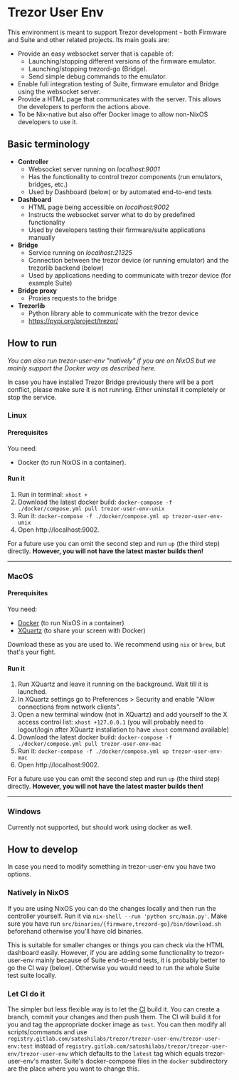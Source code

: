 # Trezor User Env

This environment is meant to support Trezor development - both Firmware and Suite and other related projects. Its main goals are:

- Provide an easy websocket server that is capable of:
  - Launching/stopping different versions of the firmware emulator.
  - Launching/stopping trezord-go (Bridge).
  - Send simple debug commands to the emulator.
- Enable full integration testing of Suite, firmware emulator and Bridge using the websocket server.
- Provide a HTML page that communicates with the server. This allows the developers to perform the actions above.
- To be Nix-native but also offer Docker image to allow non-NixOS developers to use it.

## Basic terminology

- **Controller**
  - Websocket server running on *localhost:9001*
  - Has the functionality to control trezor components (run emulators, bridges, etc.)
  - Used by Dashboard (below) or by automated end-to-end tests
- **Dashboard**
  - HTML page being accessible on *localhost:9002*
  - Instructs the websocket server what to do by predefined functionality
  - Used by developers testing their firmware/suite applications manually
- **Bridge**
  - Service running on *localhost:21325*
  - Connection between the trezor device (or running emulator) and the trezorlib backend (below)
  - Used by applications needing to communicate with trezor device (for example Suite)
- **Bridge proxy**
  - Proxies requests to the bridge
- **Trezorlib**
  - Python library able to communicate with the trezor device
  - https://pypi.org/project/trezor/

## How to run

_You can also run trezor-user-env "natively" if you are on NixOS but we mainly support the Docker way as described here._

In case you have installed Trezor Bridge previously there will be a port conflict, please make sure it is not running. Either uninstall it completely or stop the service.

### Linux

#### Prerequisites

You need:
- Docker (to run NixOS in a container).

#### Run it

1. Run in terminal: `xhost +`
2. Download the latest docker build: `docker-compose -f ./docker/compose.yml pull trezor-user-env-unix`
3. Run it: `docker-compose -f ./docker/compose.yml up trezor-user-env-unix`
4. Open http://localhost:9002.

For a future use you can omit the second step and run `up` (the third step) directly. **However, you will not have the latest master builds then!**

----

### MacOS

#### Prerequisites

You need:
- [Docker](https://docs.docker.com/docker-for-mac/install/) (to run NixOS in a container)
- [XQuartz](https://www.xquartz.org/) (to share your screen with Docker)

Download these as you are used to. We recommend using `nix` or `brew`, but that's your fight.

#### Run it

1. Run XQuartz and leave it running on the background. Wait till it is launched.
2. In XQuartz settings go to Preferences > Security and enable "Allow connections from network clients".
3. Open a new terminal window (not in XQuartz) and add yourself to the X access control list: `xhost +127.0.0.1` (you will probably need to logout/login after XQuartz installation to have `xhost` command available)
4. Download the latest docker build: `docker-compose -f ./docker/compose.yml pull trezor-user-env-mac`
5. Run it: `docker-compose -f ./docker/compose.yml up trezor-user-env-mac`
6. Open http://localhost:9002.

For a future use you can omit the second step and run `up` (the third step) directly. **However, you will not have the latest master builds then!**

----

### Windows

Currently not supported, but should work using docker as well.

## How to develop

In case you need to modify something in trezor-user-env you have two options.

### Natively in NixOS

If you are using NixOS you can do the changes locally and then run the controller yourself. Run it via `nix-shell --run 'python src/main.py'`. Make sure you have run `src/binaries/{firmware,trezord-go}/bin/download.sh` beforehand otherwise you'll have old binaries.

This is suitable for smaller changes or things you can check via the HTML dashboard easily. However, if you are adding some functionality to trezor-user-env mainly because of Suite end-to-end tests, it is probably better to go the CI way (below). Otherwise you would need to run the whole Suite test suite locally.

### Let CI do it

The simpler but less flexible way is to let the [CI](https://gitlab.com/satoshilabs/trezor/trezor-user-env/pipelines) build it. You can create a branch, commit your changes and then push them. The CI will build it for you and tag the appropriate docker image as `test`. You can then modify all scripts/commands and use `registry.gitlab.com/satoshilabs/trezor/trezor-user-env/trezor-user-env:test` instead of `registry.gitlab.com/satoshilabs/trezor/trezor-user-env/trezor-user-env` which defaults to the `latest` tag which equals trezor-user-env's master. Suite's docker-compose files in the `docker` subdirectory are the place where you want to change this.
